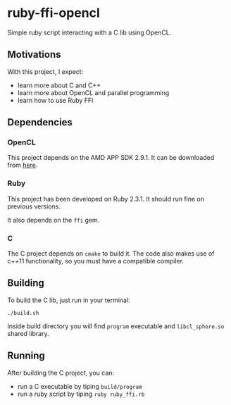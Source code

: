 # ruby-ffi-opencl
Simple ruby script interacting with a C lib using OpenCL.

## Motivations
With this project, I expect:

 - learn more about C and C++
 - learn more about OpenCL and parallel programming
 - learn how to use Ruby FFI

## Dependencies
### OpenCL
This project depends on the AMD APP SDK 2.9.1. It can be downloaded from [here][amd-app-sdk].

### Ruby
This project has been developed on Ruby 2.3.1. It should run fine on previous versions.

It also depends on the `ffi` gem.

### C
The C project depends on `cmake` to build it. The code also makes use of c++11 functionality, so you must have a compatible compiler.

## Building
To build the C lib, just run in your terminal:

`./build.sh`

Inside build directory you will find `program` executable and `libcl_sphere.so` shared library.

## Running
After building the C project, you can:

 - run a C executable by tiping `build/program`
 - run a ruby script by tiping `ruby ruby_ffi.rb`

[amd-app-sdk]: http://developer.amd.com/tools-and-sdks/opencl-zone/amd-accelerated-parallel-processing-app-sdk/
